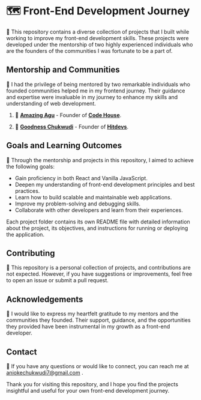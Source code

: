 # 🗺 **Front-End Development Journey**


🚀 This repository contains a diverse collection of projects that I built while working to improve my front-end development skills. These projects were developed under the mentorship of two highly experienced individuals who are the founders of the communities I was fortunate to be a part of.


## Mentorship and Communities

🙌 I had the privilege of being mentored by two remarkable individuals who founded communities helped me in my frontend journey. Their guidance and expertise were invaluable in my journey to enhance my skills and understanding of web development.

1. 👤 [**Amazing Agu**](https://github.com/enyichiaagu) - Founder of [**Code House**](https://chat.whatsapp.com/JONee18rGl82cSbZnIOTtV).

2. 👤 [**Goodness Chukwudi**](https://github.com/Goodness-Chukwudi) - Founder of [**Hitdevs**](community2-link).

## Goals and Learning Outcomes

🎯 Through the mentorship and projects in this repository, I aimed to achieve the following goals:

- Gain proficiency in both React and Vanilla JavaScript.
- Deepen my understanding of front-end development principles and best practices.
- Learn how to build scalable and maintainable web applications.
- Improve my problem-solving and debugging skills.
- Collaborate with other developers and learn from their experiences.


Each project folder contains its own README file with detailed information about the project, its objectives, and instructions for running or deploying the application.

## Contributing

🤝 This repository is a personal collection of projects, and contributions are not expected. However, if you have suggestions or improvements, feel free to open an issue or submit a pull request.


## Acknowledgements

🙏 I would like to express my heartfelt gratitude to my mentors and the communities they founded. Their support, guidance, and the opportunities they provided have been instrumental in my growth as a front-end developer.

## Contact

📧 If you have any questions or would like to connect, you can reach me at aniokechukwudi7@gmail.com .

Thank you for visiting this repository, and I hope you find the projects insightful and useful for your own front-end development journey.
